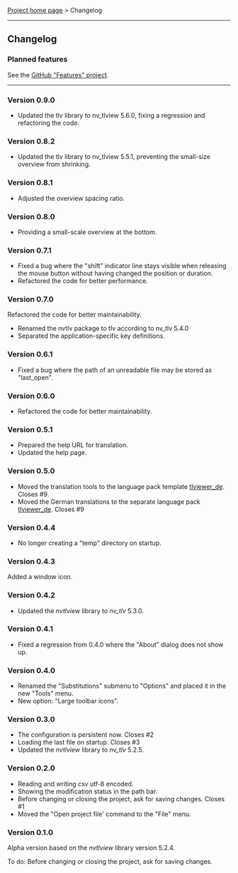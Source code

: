[Project home page](../) > Changelog

------------------------------------------------------------------------

## Changelog


### Planned features

See the [GitHub "Features" project](https://github.com/users/peter88213/projects/18).

---


### Version 0.9.0

- Updated the tlv library to nv_tlview 5.6.0, fixing a regression and refactoring the code. 


### Version 0.8.2

- Updated the tlv library to nv_tlview 5.5.1, preventing the small-size overview from shrinking. 


### Version 0.8.1

- Adjusted the overview spacing ratio.


### Version 0.8.0

- Providing a small-scale overview at the bottom.


### Version 0.7.1

- Fixed a bug where the "shift" indicator line stays visible when releasing
  the mouse button without having changed the position or duration.
- Refactored the code for better performance.


### Version 0.7.0

Refactored the code for better maintainability.
- Renamed the nvtlv package to tlv according to nv_tlv 5.4.0
- Separated the application-specific key definitions.


### Version 0.6.1

- Fixed a bug where the path of an unreadable file may be stored as "last_open". 


### Version 0.6.0

- Refactored the code for better maintainability.


### Version 0.5.1

- Prepared the help URL for translation.
- Updated the help page.


### Version 0.5.0

- Moved the translation tools to the language pack template [tlviewer_de](https://github.com/peter88213/tlviewer_xx). Closes #9.
- Moved the German translations to the separate language pack [tlviewer_de](https://github.com/peter88213/tlviewer_de). Closes #9


### Version 0.4.4

- No longer creating a "temp" directory on startup.


### Version 0.4.3

Added a window icon.


### Version 0.4.2

- Updated the *nvtlview* library to *nv_tlv* 5.3.0.


### Version 0.4.1

- Fixed a regression from 0.4.0 where the "About" dialog does not show up.


### Version 0.4.0

- Renamed the "Substitutions" submenu to "Options" and placed it in the new "Tools" menu.
- New option: "Large toolbar icons".


### Version 0.3.0

- The configuration is persistent now. Closes #2
- Loading the last file on startup. Closes #3
- Updated the *nvtlview* library to *nv_tlv* 5.2.5.


### Version 0.2.0

- Reading and writing csv utf-8 encoded.
- Showing the modification status in the path bar.
- Before changing or closing the project, ask for saving changes. Closes #1
- Moved the "Open project file' command to the "File" menu.


### Version 0.1.0

Alpha version based on the *nvtlview* library version 5.2.4.

To do: Before changing or closing the project, ask for saving changes.